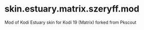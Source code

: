 # skin.estuary.matrix.szeryff.mod
Mod of Kodi Estuary skin for Kodi 19 (Matrix) forked from Pkscout
